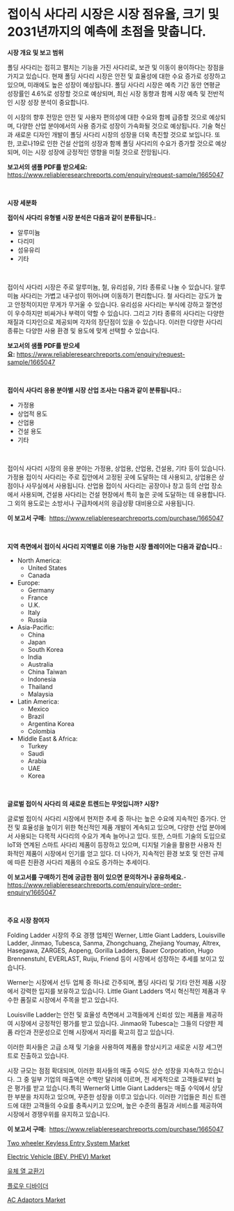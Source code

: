 <p><h1>접이식 사다리 시장은 시장 점유율, 크기 및 2031년까지의 예측에 초점을 맞춥니다.</h1></p><p><strong>시장 개요 및 보고 범위</strong></p>
<p><p>폴딩 사다리는 접히고 펼치는 기능을 가진 사다리로, 보관 및 이동이 용이하다는 장점을 가지고 있습니다. 현재 폴딩 사다리 시장은 안전 및 효율성에 대한 수요 증가로 성장하고 있으며, 미래에도 높은 성장이 예상됩니다. 폴딩 사다리 시장은 예측 기간 동안 연평균 성장률인 4.6%로 성장할 것으로 예상되며, 최신 시장 동향과 함께 시장 예측 및 전반적인 시장 성장 분석이 중요합니다.</p><p>이 시장의 향후 전망은 안전 및 사용자 편의성에 대한 수요와 함께 급증할 것으로 예상되며, 다양한 산업 분야에서의 사용 증가로 성장이 가속화될 것으로 예상됩니다. 기술 혁신과 새로운 디자인 개발이 폴딩 사다리 시장의 성장을 더욱 촉진할 것으로 보입니다. 또한, 코로나19로 인한 건설 산업의 성장과 함께 폴딩 사다리의 수요가 증가할 것으로 예상되며, 이는 시장 성장에 긍정적인 영향을 미칠 것으로 전망됩니다.</p></p>
<p><strong>보고서의 샘플 PDF를 받으세요:</strong> <a href="https://www.reliableresearchreports.com/enquiry/request-sample/1665047">https://www.reliableresearchreports.com/enquiry/request-sample/1665047</a></p>
<p>&nbsp;</p>
<p><strong>시장 세분화</strong></p>
<p><strong>접이식 사다리 유형별 시장 분석은 다음과 같이 분류됩니다.:</strong></p>
<p><ul><li>알루미늄</li><li>다리미</li><li>섬유유리</li><li>기타</li></ul></p>
<p>&nbsp;</p>
<p><p>접이식 사다리 시장은 주로 알루미늄, 철, 유리섬유, 기타 종류로 나눌 수 있습니다. 알루미늄 사다리는 가볍고 내구성이 뛰어나며 이동하기 편리합니다. 철 사다리는 강도가 높고 안정적이지만 무게가 무거울 수 있습니다. 유리섬유 사다리는 부식에 강하고 절연성이 우수하지만 비싸거나 부력이 약할 수 있습니다. 그리고 기타 종류의 사다리는 다양한 재질과 디자인으로 제공되며 각자의 장단점이 있을 수 있습니다. 이러한 다양한 사다리 종류는 다양한 사용 환경 및 용도에 맞게 선택할 수 있습니다.</p></p>
<p><strong>보고서의 샘플 PDF를 받으세요:</strong>&nbsp;<a href="https://www.reliableresearchreports.com/enquiry/request-sample/1665047">https://www.reliableresearchreports.com/enquiry/request-sample/1665047</a></p>
<p>&nbsp;</p>
<p><strong> 접이식 사다리 응용 분야별 시장 산업 조사는 다음과 같이 분류됩니다.:</strong></p>
<p><ul><li>가정용</li><li>상업적 용도</li><li>산업용</li><li>건설 용도</li><li>기타</li></ul></p>
<p>&nbsp;</p>
<p><p>접이식 사다리 시장의 응용 분야는 가정용, 상업용, 산업용, 건설용, 기타 등이 있습니다. 가정용 접이식 사다리는 주로 집안에서 고정된 곳에 도달하는 데 사용되고, 상업용은 상점이나 사무실에서 사용됩니다. 산업용 접이식 사다리는 공장이나 창고 등의 산업 장소에서 사용되며, 건설용 사다리는 건설 현장에서 특히 높은 곳에 도달하는 데 유용합니다. 그 외의 용도로는 소방서나 구급차에서의 응급상황 대비용으로 사용됩니다.</p></p>
<p><strong>이 보고서 구매:</strong>&nbsp; <a href="https://www.reliableresearchreports.com/purchase/1665047">https://www.reliableresearchreports.com/purchase/1665047</a></p>
<p>&nbsp;</p>
<p><strong>지역 측면에서 접이식 사다리 지역별로 이용 가능한 시장 플레이어는 다음과 같습니다.:</strong></p>
<p><ul>
    <li>
        North America:
        <ul>
            <li>United States</li>
            <li>Canada</li>
        </ul>
    </li>
    <li>
        Europe:
        <ul>
            <li>Germany</li>
            <li>France</li>
            <li>U.K.</li>
            <li>Italy</li>
            <li>Russia</li>
        </ul>
    </li>
    <li>
        Asia-Pacific:
        <ul>
            <li>China</li>
            <li>Japan</li>
            <li>South Korea</li>
            <li>India</li>
            <li>Australia</li>
            <li>China Taiwan</li>
            <li>Indonesia</li>
            <li>Thailand</li>
            <li>Malaysia</li>
        </ul>
    </li>
    <li>
        Latin America:
        <ul>
            <li>Mexico</li>
            <li>Brazil</li>
            <li>Argentina Korea</li>
            <li>Colombia</li>
        </ul>
    </li>
    <li>
        Middle East & Africa:
        <ul>
            <li>Turkey</li>
            <li>Saudi</li>
            <li>Arabia</li>
            <li>UAE</li>
            <li>Korea</li>
        </ul>
    </li>
    </ul></p>
<p>&nbsp;</p>
<p><strong>글로벌 접이식 사다리 의 새로운 트렌드는 무엇입니까? 시장?</strong></p>
<p><p>글로벌 접이식 사다리 시장에서 현저한 추세 중 하나는 높은 수요에 지속적인 증가다. 안전 및 효율성을 높이기 위한 혁신적인 제품 개발이 계속되고 있으며, 다양한 산업 분야에서 사용되는 다목적 사다리의 수요가 계속 늘어나고 있다. 또한, 스마트 기술의 도입으로 IoT와 연계된 스마트 사다리 제품이 등장하고 있으며, 디지털 기술을 활용한 사용자 친화적인 제품이 시장에서 인기를 얻고 있다. 더 나아가, 지속적인 환경 보호 및 안전 규제에 따른 친환경 사다리 제품의 수요도 증가하는 추세이다.</p></p>
<p><strong>이 보고서를 구매하기 전에 궁금한 점이 있으면 문의하거나 공유하세요.</strong>- <a href="https://www.reliableresearchreports.com/enquiry/pre-order-enquiry/1665047">https://www.reliableresearchreports.com/enquiry/pre-order-enquiry/1665047</a></p>
<p>&nbsp;</p>
<p><strong>주요 시장 참여자</strong></p>
<p><p>Folding Ladder 시장의 주요 경쟁 업체인 Werner, Little Giant Ladders, Louisville Ladder, Jinmao, Tubesca, Sanma, Zhongchuang, Zhejiang Youmay, Altrex, Hasegawa, ZARGES, Aopeng, Gorilla Ladders, Bauer Corporation, Hugo Brennenstuhl, EVERLAST, Ruiju, Friend 등이 시장에서 성장하는 추세를 보이고 있습니다.</p><p>Werner는 시장에서 선두 업체 중 하나로 간주되며, 폴딩 사다리 및 기타 안전 제품 시장에서 강력한 입지를 보유하고 있습니다. Little Giant Ladders 역시 혁신적인 제품과 우수한 품질로 시장에서 주목을 받고 있습니다.</p><p>Louisville Ladder는 안전 및 효율성 측면에서 고객들에게 신뢰성 있는 제품을 제공하여 시장에서 긍정적인 평가를 받고 있습니다. Jinmao와 Tubesca는 그들의 다양한 제품 라인과 전문성으로 인해 시장에서 자리를 확고히 잡고 있습니다.</p><p>이러한 회사들은 고급 소재 및 기술을 사용하여 제품을 향상시키고 새로운 시장 세그먼트로 진출하고 있습니다.</p><p>시장 규모는 점점 확대되며, 이러한 회사들의 매출 수익도 상슨 성장을 지속하고 있습니다. 그 중 일부 기업의 매출액은 수백만 달러에 이르며, 전 세계적으로 고객들로부터 높은 평가를 받고 있습니다.특히 Werner와 Little Giant Ladders는 매출 수익에서 상당한 부분을 차지하고 있으며, 꾸준한 성장을 이루고 있습니다. 이러한 기업들은 최신 트렌드에 대한 고객들의 수요를 충족시키고 있으며, 높은 수준의 품질과 서비스를 제공하여 시장에서 경쟁우위를 유지하고 있습니다.</p></p>
<p><strong>이 보고서 구매:</strong>&nbsp;&nbsp;<a href="https://www.reliableresearchreports.com/purchase/1665047">https://www.reliableresearchreports.com/purchase/1665047</a></p>
<p><p><a href="https://github.com/mauripalmi/Market-Research-Report-List-2/blob/main/two-wheeler-keyless-entry-system-market.md">Two wheeler Keyless Entry System Market</a></p><p><a href="https://issuu.com/reportprime-2/docs/electric-vehicle-bev-phev-market-size-2030.pptx">Electric Vehicle (BEV, PHEV) Market</a></p><p><a href="https://github.com/Madalyell456456/Market-Research-Report-List-1/blob/main/654464814515.md">유체 열 교환기</a></p><p><a href="https://github.com/vs019sa3m8x/Market-Research-Report-List-1/blob/main/804281714514.md">플로우 디바이더</a></p><p><a href="https://github.com/gulaimolin/Market-Research-Report-List-3/blob/main/ac-adaptors-market.md">AC Adaptors Market</a></p></p>
